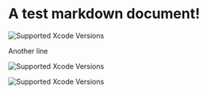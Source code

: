 # A test markdown document!

![Supported Xcode Versions](https://img.shields.io/badge/Xcode-11.7%20%7C%2012.2%20%7C%2012.3-success)<!---xcode-version-badge-markdown-->

Another line

![Supported Xcode Versions](https://img.shields.io/badge/Xcode-11.7%20%7C%2012.2%20%7C%2012.3-success)<!---xcode-version-badge-markdown-->

![Supported Xcode Versions](https://img.shields.io/badge/Xcode-11.7%20%7C%2012.2%20%7C%2012.3-success)<!---xcode-version-badge-markdown-->
